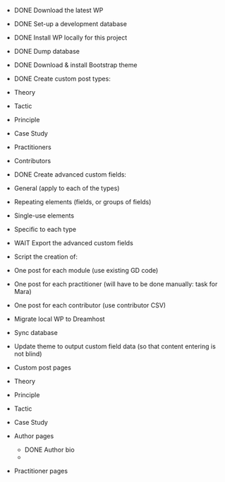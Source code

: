 * DONE Download the latest WP
* DONE Set-up a development database
* DONE Install WP locally for this project
* DONE Dump database

* DONE Download & install Bootstrap theme

* DONE Create custom post types:
 * Theory
 * Tactic
 * Principle
 * Case Study
 * Practitioners
 * Contributors

* DONE Create advanced custom fields:
 * General (apply to each of the types)
  * Repeating elements (fields, or groups of fields)
  * Single-use elements
 * Specific to each type
* WAIT Export the advanced custom fields

* Script the creation of:
 * One post for each module (use existing GD code)
 * One post for each practitioner (will have to be done manually: task for Mara)
 * One post for each contributor (use contributor CSV)

* Migrate local WP to Dreamhost
* Sync database

* Update theme to output custom field data (so that content entering is not blind)
 * Custom post pages
  * Theory
  * Principle
  * Tactic
  * Case Study
 * Author pages
    * DONE Author bio
    * 
 * Practitioner pages
